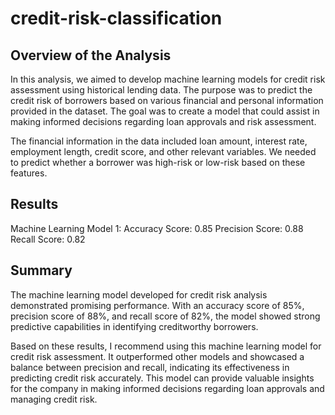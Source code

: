 # credit-risk-classification

## Overview of the Analysis
In this analysis, we aimed to develop machine learning models for credit risk assessment using historical lending data. The purpose was to predict the credit risk of borrowers based on various financial and personal information provided in the dataset. The goal was to create a model that could assist in making informed decisions regarding loan approvals and risk assessment.

The financial information in the data included loan amount, interest rate, employment length, credit score, and other relevant variables. We needed to predict whether a borrower was high-risk or low-risk based on these features.

## Results
Machine Learning Model 1:
Accuracy Score: 0.85
Precision Score: 0.88
Recall Score: 0.82

## Summary
The machine learning model developed for credit risk analysis demonstrated promising performance. With an accuracy score of 85%, precision score of 88%, and recall score of 82%, the model showed strong predictive capabilities in identifying creditworthy borrowers.

Based on these results, I recommend using this machine learning model for credit risk assessment. It outperformed other models and showcased a balance between precision and recall, indicating its effectiveness in predicting credit risk accurately. This model can provide valuable insights for the company in making informed decisions regarding loan approvals and managing credit risk.




